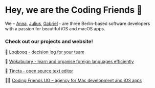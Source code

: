 # Hey, we are the Coding Friends 👋 

We –  [Anna](https://github.com/annaneo), [Julius](https://github.com/jpeinelt), [Gabriel](https://github.com/greimers) -  are three Berlin-based software developers with a passion for beautiful iOS and macOS apps.


### Check out our projects and website!

🚀 [Loqbooq - decision log for your team](https://loqbooq.app)

🤯 [Wokabulary - learn and organise foreign languages efficiently](https://wokabulary.com)

🐙 [Tincta - open source text editor](https://codingfriends.github.io/Tincta)

👩‍💻 [Coding Friends UG – agency for Mac development and iOS apps](https://www.coding-friends.com/)

